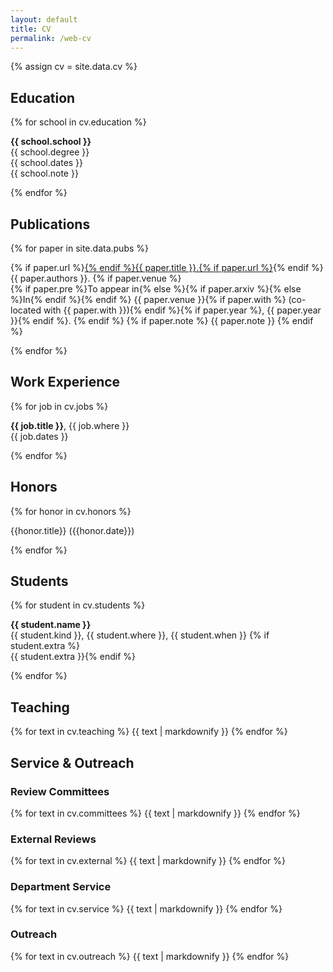 ```yaml
---
layout: default
title: CV
permalink: /web-cv
---
```

{% assign cv = site.data.cv %}
<div id="cv">
<section>
    <h2>Education</h2>
    {% for school in cv.education %}
    <p>
        <strong>{{ school.school }}</strong><br>
        {{ school.degree }}<br>
        {{ school.dates }}<br>
        {{ school.note }}
    </p>
    {% endfor %}
</section>

<section>
    <h2>Publications</h2>
    {% for paper in site.data.pubs %}
            <p>
                <span class="title">
                    {% if paper.url %}<a href="{{ paper.url  }}">{% endif %}{{ paper.title }}.{% if paper.url %}</a>{% endif %}
                </span>
                <br />
                <span class="authors">{{ paper.authors }}.</span>
                {% if paper.venue %}<br>
                <span class="venue">
                    {% if paper.pre %}To appear in{% else %}{% if paper.arxiv %}{% else %}In{% endif %}{% endif %}
                    {{ paper.venue }}{% if paper.with %} (co-located with {{ paper.with }}){% endif %}{% if paper.year %}, {{ paper.year }}{% endif %}.
                </span>
                {% endif %}
                {% if paper.note %}
                    <span class="note">{{ paper.note }}</span>
                {% endif %}
            </p>
    {% endfor %}
</section>

<section>
    <h2>Work Experience</h2>
    {% for job in cv.jobs %}
    <p>
        <strong>{{ job.title }}</strong>, {{ job.where }}<br>
        {{ job.dates }}
    </p>
    {% endfor %}
</section>

<section>
    <h2>Honors</h2>
    {% for honor in cv.honors %}
        <p>{{honor.title}} ({{honor.date}})</p>
    {% endfor %}
</section>


<section>
    <h2>Students</h2>
    {% for student in cv.students %}
    <p>
        <strong>{{ student.name }}</strong><br>
        {{ student.kind }},
        {{ student.where }},
        {{ student.when }}
        {% if student.extra %}<br>{{ student.extra }}{% endif %}
    </p>
    {% endfor %}
</section>

<section>
    <h2>Teaching</h2>
    {% for text in cv.teaching %}
        {{ text | markdownify }}
    {% endfor %}
</section>

<section>
    <h2>Service &amp; Outreach</h2>
    <h3>Review Committees</h3>
    {% for text in cv.committees %}
        {{ text | markdownify }}
    {% endfor %}
    <h3>External Reviews</h3>
    {% for text in cv.external %}
        {{ text | markdownify }}
    {% endfor %}
    <h3> Department Service</h3>
    {% for text in cv.service %}
        {{ text | markdownify }}
    {% endfor %}
    <h3> Outreach</h3>
    {% for text in cv.outreach %}
        {{ text | markdownify }}
    {% endfor %}
</section>

</div>